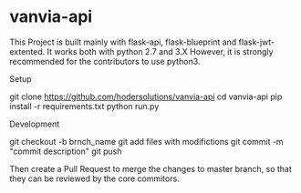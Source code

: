 # vanvia-api

This Project is built mainly with flask-api, flask-blueprint and flask-jwt-extented. It works  both with python 2.7 and 3.X
However, it is strongly recommended for the contributors to use python3.

Setup

git clone https://github.com/hodersolutions/vanvia-api
cd vanvia-api
pip install -r requirements.txt
python run.py

Development

git checkout -b brnch_name
git add files with modifictions
git commit -m "commit description"
git push

Then create a Pull Request to merge the changes to master branch, so that they can be reviewed by the core commitors.
